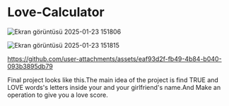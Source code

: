 # Love-Calculator

![Ekran görüntüsü 2025-01-23 151806](https://github.com/user-attachments/assets/1261b864-d448-42ac-b425-ccd065f81000)


![Ekran görüntüsü 2025-01-23 151815](https://github.com/user-attachments/assets/bc9b2ff4-d0c6-40ab-b24d-2bd6eac26f00)


https://github.com/user-attachments/assets/eaf93d2f-fb49-4b84-b040-093b3895db79


Final project looks like this.The main idea of the project is find TRUE and LOVE words's letters inside your and your girlfriend's name.And Make an operation to give you a love score.
















